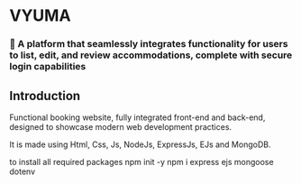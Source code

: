 # VYUMA


### 🚀 A platform that seamlessly integrates functionality for users to list, edit, and review accommodations, complete with secure login capabilities

## Introduction

Functional booking website, fully integrated front-end and back-end, designed to showcase modern web development practices.

It is made using Html, Css, Js, NodeJs, ExpressJs, EJs and MongoDB.



to install all required packages 
npm init -y
npm i express ejs mongoose dotenv 
